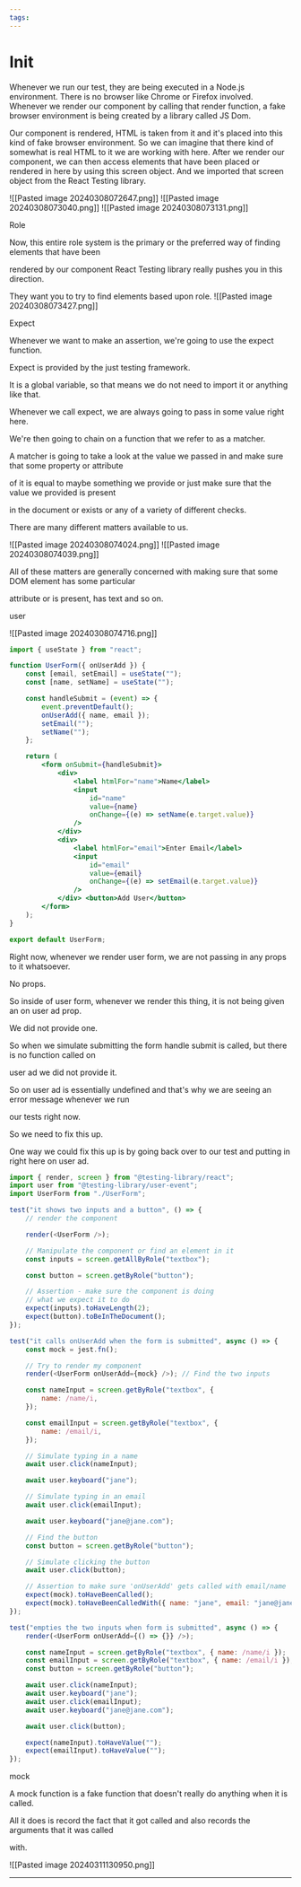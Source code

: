 ```yaml
---
tags:
---
```


# Init

Whenever we run our test, they are being executed in a Node.js environment.
There is no browser like Chrome or Firefox involved.
Whenever we render our component by calling that render function, a fake browser environment is being
created by a library called JS Dom.

Our component is rendered, HTML is taken from it and it's placed into this kind of fake browser environment.
So we can imagine that there kind of somewhat is real HTML to it we are working with here.
After we render our component, we can then access elements that have been placed or rendered in here
by using this screen object.
And we imported that screen object from the React Testing library.

![[Pasted image 20240308072647.png]]
![[Pasted image 20240308073040.png]]
![[Pasted image 20240308073131.png]]

Role

Now, this entire role system is the primary or the preferred way of finding elements that have been

rendered by our component React Testing library really pushes you in this direction.

They want you to try to find elements based upon role.
![[Pasted image 20240308073427.png]]

Expect

Whenever we want to make an assertion, we're going to use the expect function.

Expect is provided by the just testing framework.

It is a global variable, so that means we do not need to import it or anything like that.

Whenever we call expect, we are always going to pass in some value right here.

We're then going to chain on a function that we refer to as a matcher.

A matcher is going to take a look at the value we passed in and make sure that some property or attribute

of it is equal to maybe something we provide or just make sure that the value we provided is present

in the document or exists or any of a variety of different checks.

There are many different matters available to us.

![[Pasted image 20240308074024.png]]
![[Pasted image 20240308074039.png]]

All of these matters are generally concerned with making sure that some DOM element has some particular

attribute or is present, has text and so on.

user

![[Pasted image 20240308074716.png]]

```jsx
import { useState } from "react";

function UserForm({ onUserAdd }) {
	const [email, setEmail] = useState("");
	const [name, setName] = useState("");

	const handleSubmit = (event) => {
		event.preventDefault();
		onUserAdd({ name, email });
		setEmail("");
		setName("");
	};

	return (
		<form onSubmit={handleSubmit}>
			<div>
				<label htmlFor="name">Name</label>
				<input
					id="name"
					value={name}
					onChange={(e) => setName(e.target.value)}
				/>   
			</div>
			<div>
				<label htmlFor="email">Enter Email</label>
				<input
					id="email"
					value={email}
					onChange={(e) => setEmail(e.target.value)}
				/>
			</div> <button>Add User</button> 
		</form>
	);
}

export default UserForm;
```

Right now, whenever we render user form, we are not passing in any props to it whatsoever.

No props.

So inside of user form, whenever we render this thing, it is not being given an on user ad prop.

We did not provide one.

So when we simulate submitting the form handle submit is called, but there is no function called on

user ad we did not provide it.

So on user ad is essentially undefined and that's why we are seeing an error message whenever we run

our tests right now.

So we need to fix this up.

One way we could fix this up is by going back over to our test and putting in right here on user ad.


```js
import { render, screen } from "@testing-library/react";
import user from "@testing-library/user-event";
import UserForm from "./UserForm";

test("it shows two inputs and a button", () => {
	// render the component

	render(<UserForm />);

	// Manipulate the component or find an element in it
	const inputs = screen.getAllByRole("textbox");

	const button = screen.getByRole("button");

	// Assertion - make sure the component is doing
	// what we expect it to do
	expect(inputs).toHaveLength(2);
	expect(button).toBeInTheDocument();
});

test("it calls onUserAdd when the form is submitted", async () => {
	const mock = jest.fn();

	// Try to render my component
	render(<UserForm onUserAdd={mock} />); // Find the two inputs

	const nameInput = screen.getByRole("textbox", {
		name: /name/i,
	});

	const emailInput = screen.getByRole("textbox", {
		name: /email/i,
	});

	// Simulate typing in a name
	await user.click(nameInput);

	await user.keyboard("jane");

	// Simulate typing in an email
	await user.click(emailInput);

	await user.keyboard("jane@jane.com");

	// Find the button
	const button = screen.getByRole("button");

	// Simulate clicking the button
	await user.click(button);

	// Assertion to make sure 'onUserAdd' gets called with email/name
	expect(mock).toHaveBeenCalled();
	expect(mock).toHaveBeenCalledWith({ name: "jane", email: "jane@jane.com" });
});

test("empties the two inputs when form is submitted", async () => {
	render(<UserForm onUserAdd={() => {}} />);

	const nameInput = screen.getByRole("textbox", { name: /name/i });
	const emailInput = screen.getByRole("textbox", { name: /email/i });
	const button = screen.getByRole("button");

	await user.click(nameInput);
	await user.keyboard("jane");
	await user.click(emailInput);
	await user.keyboard("jane@jane.com");

	await user.click(button);

	expect(nameInput).toHaveValue("");
	expect(emailInput).toHaveValue("");
});
```

mock

A mock function is a fake function that doesn't really do anything when it is called.

All it does is record the fact that it got called and also records the arguments that it was called

with.

![[Pasted image 20240311130950.png]]

---
